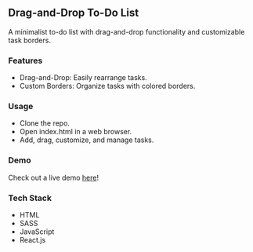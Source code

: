## Drag-and-Drop To-Do List  

A minimalist to-do list with drag-and-drop functionality and customizable task borders.

### Features
- Drag-and-Drop: Easily rearrange tasks.
- Custom Borders: Organize tasks with colored borders.

### Usage
- Clone the repo.
- Open index.html in a web browser.
- Add, drag, customize, and manage tasks.

### Demo
Check out a live demo [here](https://todolistdragndrop.netlify.app/)!

### Tech Stack
- HTML
- SASS
- JavaScript
- React.js
